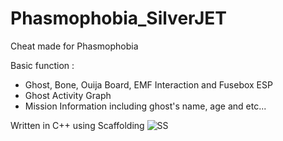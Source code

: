 # Phasmophobia_SilverJET
Cheat made for Phasmophobia

Basic function :
- Ghost, Bone, Ouija Board, EMF Interaction and Fusebox ESP
- Ghost Activity Graph
- Mission Information including ghost's name, age and etc...


Written in C++ using Scaffolding
![SS](https://i.imgur.com/xY3yxBx.png)
